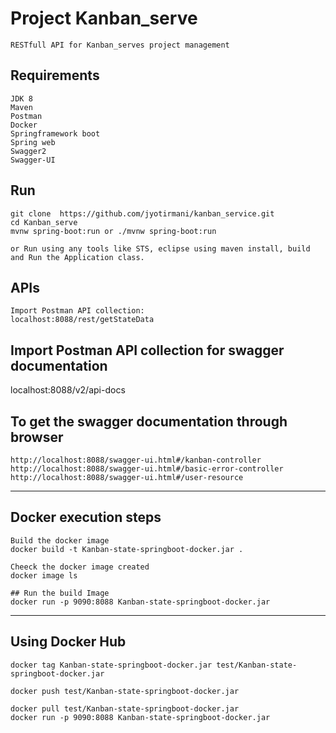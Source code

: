# Project Kanban_serve
```
RESTfull API for Kanban_serves project management
```

## Requirements
```
JDK 8
Maven
Postman
Docker
Springframework boot
Spring web
Swagger2
Swagger-UI
```


## Run
```
git clone  https://github.com/jyotirmani/kanban_service.git
cd Kanban_serve
mvnw spring-boot:run or ./mvnw spring-boot:run

or Run using any tools like STS, eclipse using maven install, build and Run the Application class.
```

## APIs
```
Import Postman API collection: 
localhost:8088/rest/getStateData
```

## Import Postman API collection for swagger documentation 
localhost:8088/v2/api-docs

## To get the swagger documentation through browser
```
http://localhost:8088/swagger-ui.html#/kanban-controller
http://localhost:8088/swagger-ui.html#/basic-error-controller
http://localhost:8088/swagger-ui.html#/user-resource
```


-----
## Docker execution steps
```
Build the docker image
docker build -t Kanban-state-springboot-docker.jar .

Cheeck the docker image created
docker image ls

## Run the build Image
docker run -p 9090:8088 Kanban-state-springboot-docker.jar
```
----
## Using Docker Hub
```
docker tag Kanban-state-springboot-docker.jar test/Kanban-state-springboot-docker.jar

docker push test/Kanban-state-springboot-docker.jar

docker pull test/Kanban-state-springboot-docker.jar
docker run -p 9090:8088 Kanban-state-springboot-docker.jar
```
